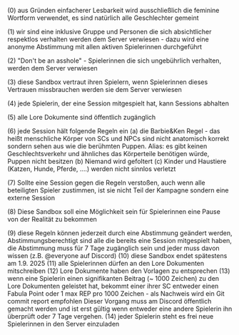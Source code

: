 (0) aus Gründen einfacherer Lesbarkeit wird ausschließlich die feminine Wortform verwendet, es sind natürlich alle Geschlechter gemeint

(1) wir sind eine inklusive Gruppe und Personen die sich absichtlicher respektlos verhalten werden dem Server verwiesen - dazu wird eine anonyme Abstimmung mit allen aktiven Spielerinnen durchgeführt

(2) "Don't be an asshole" - Spielerinnen die sich ungebührlich verhalten, werden dem Server verwiesen

(3) diese Sandbox vertraut ihren Spielern, wenn Spielerinnen dieses Vertrauen missbrauchen werden sie dem Server verwiesen

(4) jede Spielerin, der eine Session mitgespielt hat, kann Sessions abhalten

(5) alle Lore Dokumente sind öffentlich zugänglich

(6) jede Session hält folgende Regeln ein
	(a) die Barbie&Ken Regel - das heißt menschliche Körper von SCs und NPCs sind nicht anatomisch korrekt sondern sehen aus wie die berühmten Puppen.  Alias: es gibt keinen Geschlechtsverkehr und ähnliches das Körperteile benötigen würde, Puppen nicht besitzen
	(b) Niemand wird gefoltert
	(c) Kinder und Haustiere (Katzen, Hunde, Pferde, ....) werden nicht sinnlos verletzt

(7) Sollte eine Session gegen die Regeln verstoßen, auch wenn alle beteiligten Spieler zustimmen, ist sie nicht Teil der Kampagne sondern eine externe Session

(8) Diese Sandbox soll eine Möglichkeit sein für Spielerinnen eine Pause von der Realität zu bekommen

(9) diese Regeln können jederzeit durch eine Abstimmung geändert werden, Abstimmungsberechtigt sind alle die bereits eine Session mitgespielt haben, die Abstimmung muss für 7 Tage zugänglich sein und jeder muss davon wissen (z.B. @everyone auf Discord)
(10) diese Sandbox endet spätestens am 1.9. 2025
(11) alle Spielerinnen dürfen an den Lore Dokumenten mitschreiben
(12) Lore Dokumente haben den Vorlagen zu entsprechen
(13) wenn eine Spielerin einen signifikanten Beitrag (~ 1000 Zeichen) zu den Lore Dokumenten geleistet hat, bekommt einer ihrer SC entweder einen Fabula Point oder 1 max REP pro 1000 Zeichen - als Nachweis wird ein Git commit report empfohlen
Dieser Vorgang muss am Discord öffentlich gemacht werden und ist erst gültig wenn entweder eine andere Spielerin ihn überprüft oder 7 Tage vergehen.
(14) jeder Spielerin steht es frei neue Spielerinnen in den Server einzuladen
